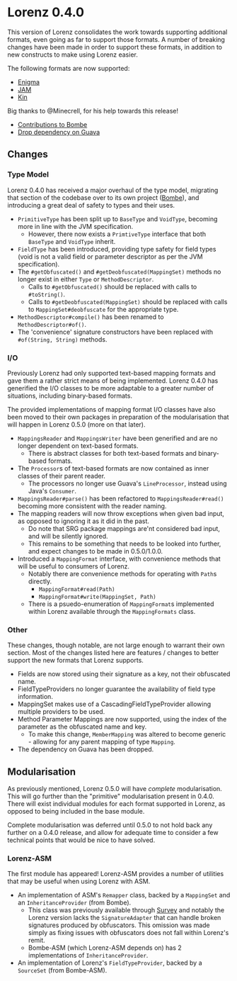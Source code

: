 Lorenz 0.4.0
============

This version of Lorenz consolidates the work towards supporting additional formats, even
going as far to support those formats. A number of breaking changes have been made in order
to support these formats, in addition to new constructs to make using Lorenz easier.

The following formats are now supported:

- [Enigma](http://www.cuchazinteractive.com/enigma/)
- [JAM](https://github.com/caseif/JAM)
- [Kin](https://github.com/KyoriPowered/heart/blob/8b739bf173a43933d6743b86be16e811a0293624/src/main/java/net/kyori/heart/mapping/type/KinMappingType.java)

Big thanks to @Minecrell, for his help towards this release!

- [Contributions to Bombe](https://github.com/jamiemansfield/Bombe/commits?author=Minecrell)
- [Drop dependency on Guava](https://github.com/jamiemansfield/Lorenz/pull/5)

## Changes

### Type Model

Lorenz 0.4.0 has received a major overhaul of the type model, migrating that section of
the codebase over to its own project ([Bombe](https://github.com/jamiemansfield/Bombe)),
and introducing a great deal of safety to types and their uses.

- `PrimitiveType` has been split up to `BaseType` and `VoidType`, becoming more in line
  with the JVM specification.
  - However, there now exists a `PrimtiveType` interface that both `BaseType` and
    `VoidType` inherit.
- `FieldType` has been introduced, providing type safety for field types (void is not a
  valid field or parameter descriptor as per the JVM specification).
- The `#getObfuscated()` and `#getDeobfuscated(MappingSet)` methods no longer exist in
  either `Type` or `MethodDescriptor`.
  - Calls to `#getObfuscated()` should be replaced with calls to `#toString()`.
  - Calls to `#getDeobfuscated(MappingSet)` should be replaced with calls to
    `MappingSet#deobfuscate` for the appropriate type.
- `MethodDescriptor#compile()` has been renamed to `MethodDescriptor#of()`.
- The 'convenience' signature constructors have been replaced with `#of(String, String)`
  methods. 

### I/O

Previously Lorenz had only supported text-based mapping formats and gave them a rather
strict means of being implemented. Lorenz 0.4.0 has generified the I/O classes to be more
adaptable to a greater number of situations, including binary-based formats.

The provided implementations of mapping format I/O classes have also been moved to their
own packages in preparation of the modularisation that will happen in Lorenz 0.5.0 (more
on that later).

- `MappingsReader` and `MappingsWriter` have been generified and are no longer dependent
  on text-based formats.
  - There is abstract classes for both text-based formats and binary-based formats.
- The `Processor`s of text-based formats are now contained as inner classes of their
  parent reader.
  - The processors no longer use Guava's `LineProcessor`, instead using Java's `Consumer`.
- `MappingsReader#parse()` has been refactored to `MappingsReader#read()` becoming more
  consistent with the reader naming.
- The mapping readers will now throw exceptions when given bad input, as opposed to ignoring
  it as it did in the past.
  - Do note that SRG package mappings are'nt considered bad input, and will be silently
    ignored.
  - This remains to be something that needs to be looked into further, and expect changes
    to be made in 0.5.0/1.0.0.
- Introduced a `MappingFormat` interface, with convenience methods that will be useful to
  consumers of Lorenz.
  - Notably there are convenience methods for operating with `Path`s directly.
    - `MappingFormat#read(Path)`
    - `MappingFormat#write(MappingSet, Path)`
  - There is a psuedo-enumeration of `MappingFormat`s implemented within Lorenz available
    through the `MappingFormats` class.
  
### Other

These changes, though notable, are not large enough to warrant their own section. Most of
the changes listed here are features / changes to better support the new formats that
Lorenz supports.

- Fields are now stored using their signature as a key, not their obfuscated name.
- FieldTypeProviders no longer guarantee the availability of field type information.
- MappingSet makes use of a CascadingFieldTypeProvider allowing multiple providers to be used.
- Method Parameter Mappings are now supported, using the index of the parameter as the
  obfuscated name and key.
  - To make this change, `MemberMapping` was altered to become generic - allowing for any
    parent mapping of type `Mapping`.
- The dependency on Guava has been dropped.
  
## Modularisation

As previously mentioned, Lorenz 0.5.0 will have *complete* modularisation. This will go
further than the "primitive" modularisation present in 0.4.0. There will exist individual
modules for each format supported in Lorenz, as opposed to being included in the base
module.

Complete modularisation was deferred until 0.5.0 to not hold back any further on a 0.4.0
release, and allow for adequate time to consider a few technical points that would be nice
to have solved.
    
### Lorenz-ASM

The first module has appeared! Lorenz-ASM provides a number of utilities that may be useful
when using Lorenz with ASM.

- An implementation of ASM's `Remapper` class, backed by a `MappingSet` and an
  `InheritanceProvider` (from Bombe).
  - This class was previously available through
    [Survey](https://github.com/jamiemansfield/Survey) and notably the Lorenz version
    lacks the `SignatureAdapter` that can handle broken signatures produced by obfuscators.
    This omission was made simply as fixing issues with obfuscators does not fall within
    Lorenz's remit.
  - Bombe-ASM (which Lorenz-ASM depends on) has 2 implementations of `InheritanceProvider`.
- An implementation of Lorenz's `FieldTypeProvider`, backed by a `SourceSet` (from
  Bombe-ASM).
